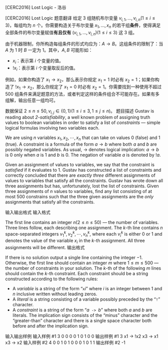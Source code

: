 



[CERC2016] Lost Logic - 洛谷














[CERC2016] Lost Logic
题意翻译
给定 $3$ 组随机布尔变量 $v_{i,1},...,v_{i,n}(1\leq i\leq 3)$，每组均为 $n$ 个。你需要构造关于布尔变量 $x_1,...,x_n$ 的若干组**条件**，使得满足全部条件的布尔变量赋值**有且仅有** $(v_{i,1},...,v_{i,n})(1\leq i\leq 3)$ 这 $3$ 组。

由于机器限制，你所构造每组条件的形式均应为：$A\rightarrow B$。这组条件的限制了：当 $A$ 为 $1$ 时 $B$ 一定为 $1$。其中，$A,B$ 可能形如：

- $x_i$：表示第 $i$ 个变量的值。
- $!x_i$：表示第 $i$ 个变量取反后的值。

例如，如果你构造了 $x_1\rightarrow x_2$，那么表示你规定 $x_1=1$ 时必有 $x_2=1$；如果你构造了 $!x_1\rightarrow x_2$，那么你规定了 $x_1=0$ 时必有 $x_2=1$。你需要找到一种使用不超过 $500$ 组条件来满足题意的方法，或者判定这样的条件组合不可能存在。如果有多组解，输出任意一组均可。

数据保证 $2\leq n\leq 50,v_{i,j}\in\{0,1\}(1\leq i\leq 3,1\leq j\leq n)$。
题目描述
Gustav is reading about *2-satisfiability*, a well known problem of assigning truth values to boolean
variables in order to satisfy a list of *constraints* — simple logical formulas involving two variables each.

We are using $n$ variables $x_1, x_2, \cdots , x_n$ that can take on values $0$ (false) and $1$ (true). A constraint is a
formula of the form $a\to b$ where both $a$ and $b$ are possibly negated variables. As usual, $\to$ denotes
logical implication: $a \to b$ is $0$ only when $a$ is $1$ and $b$ is $0$. The negation of variable $a$ is denoted by $!a$.

Given an assignment of values to variables, we say that the constraint is *satisfied* if it evaluates to $1$.
Gustav has constructed a list of constraints and correctly concluded that there are *exactly three* different
assignments of values to variables that satisfy all the constraints. Gustav has wrote down all three
assignments but has, unfortunately, lost the list of constraints.
Given three assignments of $n$ values to variables, find any list consisting of at most $500$ constrains such
that the three given assignments are the *only* assignments that satisfy all the constraints.


输入输出格式
输入格式

The first line contains an integer $n (2 \leq n \leq 50)$ — the number of variables. Three lines follow, each
describing one assignment. The $k$-th line contains $n$ space-separated integers $v_1^k,v_2^k,\cdots,v_n^k$, where each $v_i^k$ is either $0$ or $1$ and denotes the value of the variable $x_i$ in the $k$-th assignment. All three assignments will be different.
输出格式

If there is no solution output a single line containing the integer $−1$.
Otherwise, the first line should contain an integer $m$ where $1 \leq m \leq 500$ — the number of constraints
in your solution. The $k$-th of the following $m$ lines should contain the $k$-th constraint. Each constraint
should be a string constructed according to the following rules:

- A *variable* is a string of the form “$\texttt{x}i$” where $i$ is an integer between $1$ and $n$ inclusive written
  without leading zeros.
- A *literal* is a string consisting of a variable possibly preceded by the “$\texttt{!}$” character.
- A *constraint* is a string of the form “$a\texttt{ -> }b$” where both $a$ and $b$ are literals. The implication sign
  consists of the “minus” character and the “greater-than” character and there is a single space
  character both before and after the implication sign.


输入输出样例
输入样例 #1
3
0 0 0
0 1 0
1 0 0
输出样例 #1
3
x1 -> !x2
x3 -> x1
x3 -> x2
输入样例 #2
4
0 0 1 0
1 0 0 0
1 0 1 1
输出样例 #2
-1






